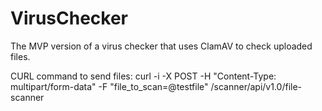 # VirusChecker

The MVP version of a virus checker that uses ClamAV to check uploaded files.

CURL command to send files:
curl -i -X POST -H "Content-Type: multipart/form-data" -F "file_to_scan=@testfile" <URI>/scanner/api/v1.0/file-scanner
